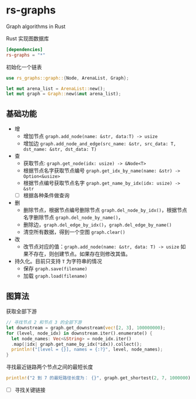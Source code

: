 # rs-graphs
Graph algorithms in Rust

Rust 实现图数据库

```toml
[dependencies]
rs-graphs = "*"
```



初始化一个链表
```rust
use rs_graphs::graph::{Node, ArenaList, Graph};

let mut arena_list = ArenaList::new();
let mut graph = Graph::new(&mut arena_list);
```

## 基础功能

- 增
    - 增加节点 `graph.add_node(name: &str, data:T) -> usize`
    - 增加边 `graph.add_node_and_edge(src_name: &str, src_data: T, dst_name: &str, dst_data: T)`
- 查
    - 获取节点: `graph.get_node(idx: usize) -> &Node<T>`
    - 根据节点名字获取节点编号 `graph.get_idx_by_name(name: &str) -> Option<&usize>`
    - 根据节点编号获取节点名字 `graph.get_name_by_idx(idx: usize) -> &str`
    - [ ] 根据各种条件做查询
- 删
    - 删除节点，根据节点编号删除节点 `graph.del_node_by_idx()`，根据节点名字删除节点 `graph.del_node_by_name()`，
    - 删除边，`graph.del_edge_by_idx()`，`graph.del_edge_by_name()`
    - 清空所有数据，得到一个空图 `graph.clear()`
- 改
    - 改节点对应的值：`graph.add_node(name: &str, data: T) -> usize` 如果不存在，则创建节点。如果存在则修改其值。
- 持久化。目前只支持 `T` 为字符串的情况
  - 保存 `graph.save(filename)`
  - 加载 `graph.load(filename)`

## 图算法


获取全部下游

```Rust
// 寻找节点 2 和节点 3 的全部下游
let downstream = graph.get_downstream(vec![2, 3], 100000000);
for (level, node_idx) in downstream.iter().enumerate() {
  let node_names: Vec<&String> = node_idx.iter()
  .map(|idx| graph.get_name_by_idx(*idx)).collect();
  println!("[level = {}], names = {:?}", level, node_names);
}
```



寻找最近链路两个节点之间的最短长度

```Rust
println!("2 到 7 的最短路径长度为： {}", graph.get_shortest(2, 7, 1000000).unwrap());
```

- [ ] 寻找关键链接

